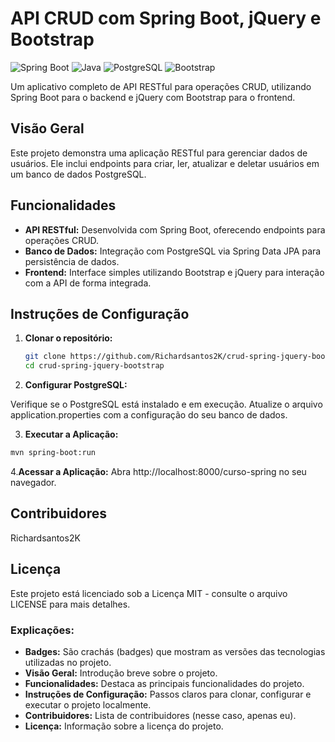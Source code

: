 # API CRUD com Spring Boot, jQuery e Bootstrap

![Spring Boot](https://img.shields.io/badge/Spring%20Boot-2.6.1-green)
![Java](https://img.shields.io/badge/Java-17-blue)
![PostgreSQL](https://img.shields.io/badge/PostgreSQL-13-orange)
![Bootstrap](https://img.shields.io/badge/Bootstrap-5.0.2-purple)

Um aplicativo completo de API RESTful para operações CRUD, utilizando Spring Boot para o backend e jQuery com Bootstrap para o frontend.

## Visão Geral

Este projeto demonstra uma aplicação RESTful para gerenciar dados de usuários. Ele inclui endpoints para criar, ler, atualizar e deletar usuários em um banco de dados PostgreSQL.

## Funcionalidades

- **API RESTful:** Desenvolvida com Spring Boot, oferecendo endpoints para operações CRUD.
- **Banco de Dados:** Integração com PostgreSQL via Spring Data JPA para persistência de dados.
- **Frontend:** Interface simples utilizando Bootstrap e jQuery para interação com a API de forma integrada.

## Instruções de Configuração

1. **Clonar o repositório:**
   ```bash
   git clone https://github.com/Richardsantos2K/crud-spring-jquery-bootstrap.git
   cd crud-spring-jquery-bootstrap
   ```

2. **Configurar PostgreSQL:**

Verifique se o PostgreSQL está instalado e em execução.
Atualize o arquivo application.properties com a configuração do seu banco de dados.


3. **Executar a Aplicação:**
```bash
mvn spring-boot:run
```

4.**Acessar a Aplicação:**
Abra http://localhost:8000/curso-spring no seu navegador.

## Contribuidores

Richardsantos2K

## Licença
Este projeto está licenciado sob a Licença MIT - consulte o arquivo LICENSE para mais detalhes.

### Explicações:

- **Badges:** São crachás (badges) que mostram as versões das tecnologias utilizadas no projeto.
- **Visão Geral:** Introdução breve sobre o projeto.
- **Funcionalidades:** Destaca as principais funcionalidades do projeto.
- **Instruções de Configuração:** Passos claros para clonar, configurar e executar o projeto localmente.
- **Contribuidores:** Lista de contribuidores (nesse caso, apenas eu).
- **Licença:** Informação sobre a licença do projeto.


